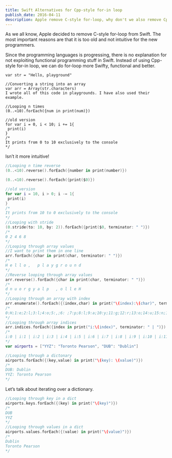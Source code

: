 ```yaml
---
title: Swift Alternatives for Cpp-style for-in loop
publish_date: 2016-04-11
description: Apple remove C-style for-loop, why don't we also remove Cpp-style for-in loop?
---
```


As we all know, Apple decided to remove C-style for-loop from Swift. The most important reasons are that it is too old and not intuitive for the new programmers.

Since the programming languages is progressing, there is no explanation for not exploiting functional programming stuff in Swift. Instead of using Cpp-style for-in loop, we can do for-loop more Swifty, functional and better.

```swift{numberLines: true}
var str = "Hello, playground"

//Converting a string into an array
var arr = Array(str.characters)
I wrote all of this code in playgrounds. I have also used their example.

//Looping n times
(0..<10).forEach({num in print(num)})

//old version
for var i = 0, i < 10; i += 1{
 print(i)
}
/*
It prints from 0 to 10 exclusively to the console
*/
```

Isn’t it more intuitive!

```swift
//Looping n time reverse
(0..<10).reverse().forEach({number in print(number)})

(0..<10).reverse().forEach({print($0)})

//old version
for var i = 10, i > 0; i -= 1{
 print(i)
}
/*
It prints from 10 to 0 exclusively to the console
*/
//Looping with stride
(0.stride(to: 10, by: 2)).forEach({print($0, terminator: " ")})
/*
0 2 4 6 8
*/
//Looping through array values
//I want to print them in one line
arr.forEach({char in print(char, terminator: " ")})
/*
H e l l o ,   p l a y g r o u n d
*/
//Reverse looping through array values
arr.reverse().forEach({char in print(char, terminator: " ")})
/*
d n u o r g y a l p   , o l l e H
*/
//Looping through an array with index
arr.enumerate().forEach({(index,char) in print("\(index):\(char)", terminator: ";")})
/*
0:H;1:e;2:l;3:l;4:o;5:,;6: ;7:p;8:l;9:a;10:y;11:g;12:r;13:o;14:u;15:n;16:d;
*/
//Looping through array indices
arr.indices.forEach({index in print("i:\(index)", terminator: " | ")})
/*
i:0 | i:1 | i:2 | i:3 | i:4 | i:5 | i:6 | i:7 | i:8 | i:9 | i:10 | i:11 | i:12 | i:13 | i:14 | i:15 | i:16 |
*/
var airports = ["YYZ": "Toronto Pearson", "DUB": "Dublin"]

//Looping through a dictonary
airports.forEach({(key,value) in print("\(key): \(value)")})
/*
DUB: Dublin
YYZ: Toronto Pearson
*/
```

Let’s talk about iterating over a dictionary.

```swift
//Looping through key in a dict
airports.keys.forEach({(key) in print("\(key)")})
/*
DUB
YYZ
*/
//Looping through values in a dict
airports.values.forEach({(value) in print("\(value)")})
/*
Dublin
Toronto Pearson
*/
```
